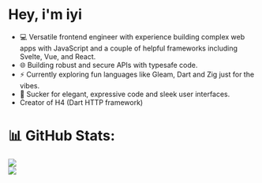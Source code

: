 # Hey, i'm iyi

- 💻 Versatile frontend engineer with experience building complex web apps with JavaScript and a couple of helpful frameworks including Svelte, Vue, and React.
- 🌐 Building robust and secure APIs with typesafe code.
- ⚡️ Currently exploring fun languages like Gleam, Dart and Zig just for the vibes.
- 🌸 Sucker for elegant, expressive code and sleek user interfaces.
- Creator of H4 (Dart HTTP framework)



# 📊 GitHub Stats:
![](https://github-readme-stats.vercel.app/api?username=iyifr&theme=dracula&hide_border=true&include_all_commits=false&count_private=false)<br/>
![](https://github-readme-streak-stats.herokuapp.com/?user=iyifr&theme=dracula&hide_border=true)<br/>

